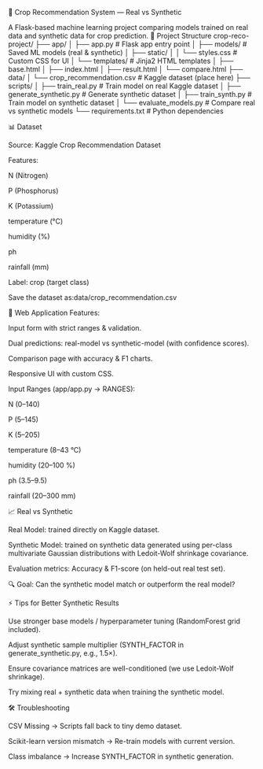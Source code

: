 🌱 Crop Recommendation System — Real vs Synthetic

A Flask-based machine learning project comparing models trained on real data and synthetic data for crop prediction. 
📂 Project Structure
crop-reco-project/
├── app/
│   ├── app.py                # Flask app entry point
│   ├── models/               # Saved ML models (real & synthetic)
│   ├── static/
│   │   └── styles.css        # Custom CSS for UI
│   └── templates/            # Jinja2 HTML templates
│       ├── base.html
│       ├── index.html
│       ├── result.html
│       └── compare.html
├── data/
│   └── crop_recommendation.csv   # Kaggle dataset (place here)
├── scripts/
│   ├── train_real.py         # Train model on real Kaggle dataset
│   ├── generate_synthetic.py # Generate synthetic dataset
│   ├── train_synth.py        # Train model on synthetic dataset
│   └── evaluate_models.py    # Compare real vs synthetic models
└── requirements.txt          # Python dependencies

  📊 Dataset

Source: Kaggle Crop Recommendation Dataset

Features:

N (Nitrogen)

P (Phosphorus)

K (Potassium)

temperature (°C)

humidity (%)

ph

rainfall (mm)

Label: crop (target class)

Save the dataset as:data/crop_recommendation.csv

🎨 Web Application
Features:

Input form with strict ranges & validation.

Dual predictions: real-model vs synthetic-model (with confidence scores).

Comparison page with accuracy & F1 charts.

Responsive UI with custom CSS.

Input Ranges (app/app.py → RANGES):

N (0–140)

P (5–145)

K (5–205)

temperature (8–43 °C)

humidity (20–100 %)

ph (3.5–9.5)

rainfall (20–300 mm)

📈 Real vs Synthetic

Real Model: trained directly on Kaggle dataset.

Synthetic Model: trained on synthetic data generated using per-class multivariate Gaussian distributions with Ledoit-Wolf shrinkage covariance.

Evaluation metrics: Accuracy & F1-score (on held-out real test set).

🔍 Goal: Can the synthetic model match or outperform the real model?

⚡ Tips for Better Synthetic Results

Use stronger base models / hyperparameter tuning (RandomForest grid included).

Adjust synthetic sample multiplier (SYNTH_FACTOR in generate_synthetic.py, e.g., 1.5×).

Ensure covariance matrices are well-conditioned (we use Ledoit-Wolf shrinkage).

Try mixing real + synthetic data when training the synthetic model.

🛠️ Troubleshooting

CSV Missing → Scripts fall back to tiny demo dataset.

Scikit-learn version mismatch → Re-train models with current version.

Class imbalance → Increase SYNTH_FACTOR in synthetic generation.
